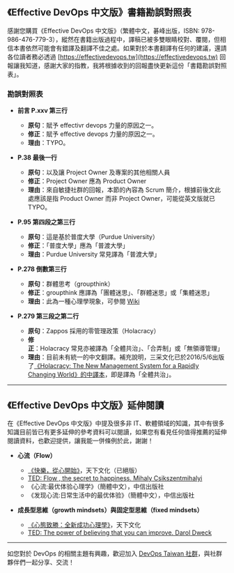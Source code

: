 ## 《Effective DevOps 中文版》書籍勘誤對照表

感謝您購買《Effective DevOps 中文版》（繁體中文，碁峰出版，ISBN: 978-986-476-779-3），縱然在書籍出版過程中，譯稿已被多雙眼睛校對、覆閱，但相信本書依然可能會有錯譯及翻譯不佳之處。如果對於本書翻譯有任何的建議，還請各位讀者務必透過 [https://effectivedevops.tw](https://effectivedevops.tw) 回報讓我知道，感謝大家的指教，我將根據收到的回報盡快更新這份「書籍勘誤對照表」。

### 勘誤對照表

* **前言 P.xxv 第三行**
  * **原句**：賦予 effectivr devops 力量的原因之一。
  * **修正**：賦予 effective devops 力量的原因之一。
  * **理由**：TYPO。

* **P.38 最後一行**
  * **原句**：以及讓 Project Owner 及專案的其他相關人員
  * **修正**：Project Owner 應為 Product Owner 
  * **理由**：來自敏捷社群的回報，本節的內容為 Scrum 簡介，根據前後文此處應該是指 Product Owner 而非 Project Owner，可能從英文版就已 TYPO。

* **P.95 第四段之第三行**
  * **原句**：這是基於普度大學（Purdue University）
  * **修正**：「普度大學」應為「普渡大學」
  * **理由**：Purdue University 常見譯為「普渡大學」

* **P.278 倒數第三行**
  * **原句**：群體思考（groupthink）
  * **修正**：groupthink 應譯為「團體迷思」、「群體迷思」或「集體迷思」
  * **理由**：此為一種心理學現象，可參閱 [Wiki](https://zh.wikipedia.org/zh-tw/%E5%9C%98%E9%AB%94%E8%BF%B7%E6%80%9D)

* **P.279 第三段之第二行**
  * **原句**：Zappos 採用的零管理政策（Holacracy）
  * **修正**：Holacracy 常見亦被譯為「全體共治」、「合弄制」或「無領導管理」
  * **理由**：目前未有統一的中文翻譯。補充說明，三采文化已於2016/5/6出版了[《Holacracy: The New Management System for a Rapidly Changing World》的中譯本](https://www.suncolor.com.tw/BookPage.aspx?bokno=109010101037)，即是譯為「全體共治」。


------

## 《Effective DevOps 中文版》延伸閱讀

在《Effective DevOps 中文版》中提及很多非 IT、軟體領域的知識，其中有很多知識目前皆已有更多延伸的參考資料可以閱讀，如果您有看見任何值得推薦的延伸閱讀資料，也歡迎提供，讓我能一併條例於此，謝謝！

* **心流（Flow）**
  * [《快樂，從心開始》](https://bookzone.cwgv.com.tw/books/details/BBP026X)，天下文化（已絕版）
  * [TED: Flow , the secret to happiness. Mihaly Csikszentmihalyi](https://www.ted.com/talks/mihaly_csikszentmihalyi_on_flow?language=zh-tw)
  * 《心流:最优体验心理学》（簡體中文），中信出版社
  * 《发现心流:日常生活中的最优体验》（簡體中文），中信出版社

* **成長型思維（growth mindsets）與固定型思維（fixed mindsets）**
  * [《心態致勝：全新成功心理學》](https://bookzone.cwgv.com.tw/books/details/BCB608)，天下文化
  * [TED: The power of believing that you can improve. Darol Dweck](https://www.ted.com/talks/carol_dweck_the_power_of_believing_that_you_can_improve?language=zh-tw)
  

------

如您對於 DevOps 的相關主題有興趣，歡迎加入 [DevOps Taiwan 社群](https://devopstw.club)，與社群夥伴們一起分享、交流！

